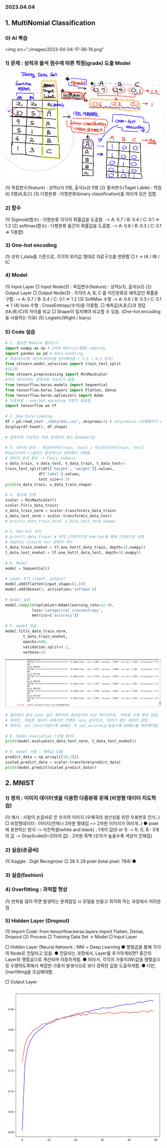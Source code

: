 ### 2023.04.04

## 1. MultiNomial Classification
  ### 0) AI 복습
  <img src="./images/2023-04-04-17-36-19.png"

 ### 1) 문제 : 성적과 출석 점수에 따른 학점(grade) 도출 Model
  ![](./images/2023-04-04-17-37-10.png)

  (1) 독립변수(feature) : 성적(x1) 5행, 출석(x2) 5행
  (2) 종속변수(Taget Lable) : 학점(t) 5행(A,B,C)
  (3) 다항분류 : 이항분류(binary classification)를 여러개 모은 집합
   
 ### 2) 함수
  (1) Sigmoid(함수) : 이항분류 각각의 확률값을 도출함. 
  -> A: 0.7 / B: 0.4 / C: 0.1 => 1.2
  (2) softmax(함수) : 다항분류 들간의 확률값을 도출함. 
  -> A: 0.6 / B: 0.3 / C: 0.1 => 1(총합)

 ### 3) One-hot encoding
   (1) 상위 t_data를 기준으로, 각각의 위치값 형태로 자료구조를 변환함
    □ t -> tA / tB / tC

  ### 4) Model 
  (1) Input Layer
  □ Input Node(2) : 독립변수(feature) : 성적(x1), 출석(x2)
  (2) Output Layer 
  □ Output Node(3) : 각각의 A, B, C 를 이진분류로 예측값인 확률을 구함.
  -> A: 0.7 / B: 0.4 / C: 0.1 => 1.2
  (3) SoftMax 수행
  -> A: 0.6 / B: 0.3 / C: 0.1 => 1
  (4) loss 수행 : CrossEntropy(수식)을 이용함.
  □ 예측값(A,B,C)과 정답(tA,tB,tC)의 차이를 비교
  □ Shape이 일치해야 비교할 수 있음. (One-hot encoding을 사용하는 이유)
  (5) Logistic(Wight / biary)     
 ### ​5) Code 실습 
 ``` python
# 1. 필요한 Module 불러오기
import numpy as np # 2차원 Metrix(행렬) ndarray
import pandas as pd # data handling
# 학습데이터와 테스트데이터를 분리해야함 ( 7:3 / 8:2 분리)
from sklearn.model_selection import train_test_split
#정규화
from sklearn.preprocessing import MinMaxScaler
#우리 데이터에는 결측치와 이상치가 없음.
from tensorflow.keras.models import Sequential
from tensorflow.keras.layers import Flatten, Dense
from tensorflow.keras.optimizers import Adam
# 다중분류 : one-hot encoding 작업이 필요함.
import tensorflow as tf

# 2. Raw Data Loading
df = pd.read_csv('./data/bmi.csv', skiprows=3) # skiprows=n n번째줄까지 skip
display(df.head(), df.shape)

# 결측치와 이상치는 따로 존재하지 않는 DataSet임.

# 3. 데이터 분리 : 학습데이터(train, test) / 테스트데이터(train, test)
#tuple이라 ()괄호는 통상적으로 생략해서 사용함.
# 데이터 분리 함수 -> Fancy indexin
x_data_train, x_data_test, t_data_train, t_data_test=\
train_test_split(df[['height', 'weight']].values,
                df['label'].values,
                test_size=0.3) 
print(x_data_train, x_data_train.shape)

# 4. 정규화 진행
scaler = MinMaxScaler()
scaler.fit(x_data_train)
x_data_train_norm = scaler.transform(x_data_train)
x_data_test_norm = scaler.transform(x_data_test)
# print(x_data_train_norm, x_data_test_norm.shape)

# 5. One-hot 처리
# print(t_data_train) # 현재 1차원이므로 One-hot을 통해 2차원으로 변경
# depth는 class의 수=> 분류의 개수
t_data_train_onehot = tf.one_hot(t_data_train, depth=3).numpy()
t_data_test_onehot = tf.one_hot(t_data_test, depth=3).numpy()

# 6. Model
model = Sequential()

# Layer 추가 (input, output)
model.add(Flatten(input_shape=(2,)))
model.add(Dense(3, activation='softmax'))

# model 설정
model.compile(optimizer=Adam(learning_rate=1e-4),
             loss='categorical_crossentropy',
             metrics=['accuracy'])

# 7. model 학습
model.fit(x_data_train_norm,
         t_data_train_onehot,
         epochs=500,
         validation_split=0.2,
         verbose=1)
```

![](./images/2023-04-04-17-46-59.png)


```python
# 결과에서 앞의 loss 값은 예측치와 결과값과의 비교 차이이므로, 작아질 수록 좋은 값임.
# 하지만, 학습한 데이터 내에서만 진행된 loss 값이므로, 의미가 없는 데이터 값임.
# 따라서, val_loss(낮을수록 GOOD) 와 val_accuracy(높을수록 GOOD)를 확인해야함.

# 8. Model evaluation (모델 평가)
print(model.evaluate(x_data_test_norm, t_data_test_onehot))

# 9. model 사용 : 예측값 도출
predict_data = np.array([[10,1]])
scaled_predict_data = scaler.transform(predict_data)
print(model.predict(scaled_predict_data))

 ```

##  2. MNIST
 ### 1) 정의 : 이미지 데이터셋을 이용한 다중분류 문제  (비정형 데이터 지도학습)
  (1) 예시 : 사람이 손글씨로 쓴 숫자의 이미지 (우체국의 생산성을 위한 우표번호 인식..)
   □ 비정형데이터 : 이미지(언제나 3차원 형태임 => 2차원 이미지가 여러개..)
   ● pixel에 표현하는 방식
  -> 이진픽셀(white and black) : 1개의 값(0 or 1)
  -> R, G, B : 3개의 값
  -> GrayScale(0~255의 값) : 2차원 흑백 (숫자가 높을수록 색상이 진해짐)
    
 ### 2) 실습(손글씨)
  (1) Kaggle : Digit Recognizer
  □ 28 X 28 pixel (total pixel: 784)
  ●

 ### 3) 실습(fashion)

 ### 4) Overfitting : 과적합 현상
  (1) 반복을 많이 하면 발생하는 문제점임
  ㅁ 모델을 만들고 최적화 하는 과정에서 어려운 점


 ### 5) Hidden Layer (Dropout)
  (1) Import Code: from tensorflow.keras.layers import Flatten, Dense, Dropout
  (2) Process
  □ Training Data Set -> Model 
  □ Input Layer

  □ Hidden Layer (Neural Network : NN) = Deep Learning
  ● 행렬곱을 통해 각각의 Node로 전달되고 있음.
  ● 전달되는 과정에서, Layer를 추가하게되면? 중간의 Layer와 행렬곱으로 계산되며 이동하게됨.
  ● 따라서, 각각의 가중치(W)값을 행렬곱으로 수행하도록해서 복잡한 가중치 발생식으로 보다 정확한 값을 도출하게함.
  ● 다만, Overfitting을 조심해야함.

  □ Output Layer


```python

```

![](./images/2023-04-04-16-24-06.png)
